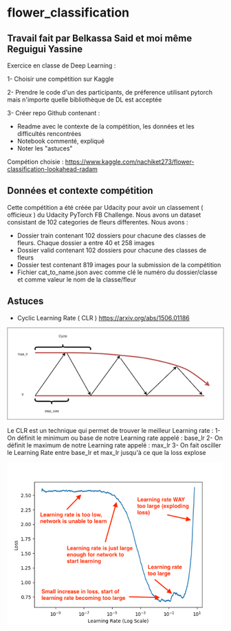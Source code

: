 # flower_classification

## Travail fait par Belkassa Said et moi même Reguigui Yassine

Exercice en classe de Deep Learning :

1- Choisir une compétition sur Kaggle

2- Prendre le code d'un des participants, de préference utilisant pytorch mais n'importe quelle bibliothèque de DL est acceptée

3- Créer repo Github contenant :
  * Readme avec le contexte de la compétition, les données et les difficultés rencontrées
  * Notebook commenté, expliqué
  * Noter les "astuces"
  
  
Compétion choisie : https://www.kaggle.com/nachiket273/flower-classification-lookahead-radam

## Données et contexte compétition

Cette compétition a été créée par Udacity pour avoir un classement ( officieux ) du Udacity PyTorch FB Challenge.
Nous avons un dataset consistant de 102 categories de fleurs differentes.
Nous avons :
- Dossier train contenant 102 dossiers pour chacune des classes de fleurs. Chaque dossier a entre 40 et 258 images
- Dossier valid contenant 102 dossiers pour chacune des classes de fleurs
- Dossier test contenant 819 images pour la submission de la compétition
- Fichier cat_to_name.json avec comme clé le numéro du dossier/classe et comme valeur le nom de la classe/fleur

## Astuces

- Cyclic Learning Rate ( CLR ) 
https://arxiv.org/abs/1506.01186

![Screenshot](clrexp.png)

Le CLR est un technique qui permet de trouver le meilleur Learning rate :
 1- On définit le minimum ou base de notre Learning rate appelé : base_lr
 2- On définit le maximum de notre Learning rate appelé : max_lr
 3- On fait osciller le Learning Rate entre base_lr et max_lr jusqu'à ce que la loss explose
 
 ![Screenshot](learing_rate_finder_lr_plot.png)

